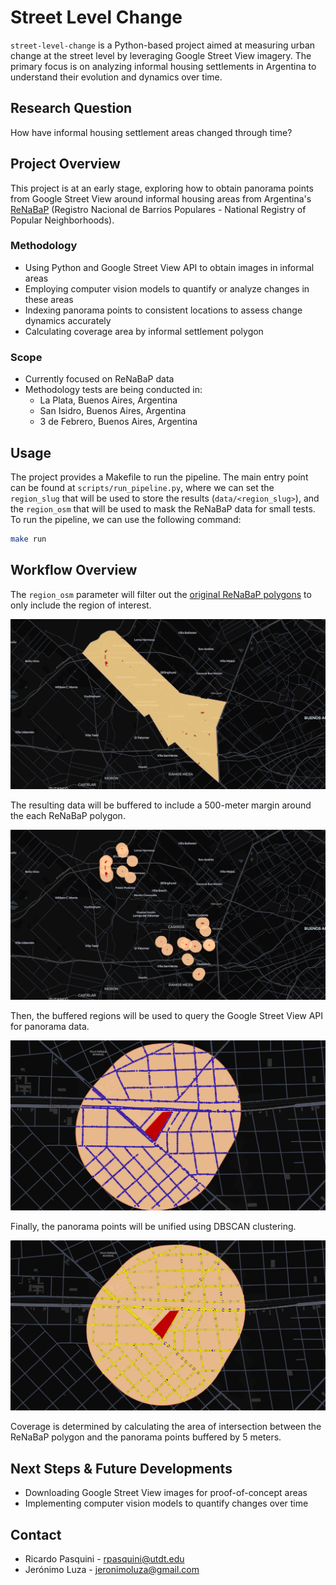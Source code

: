 # Street Level Change

`street-level-change` is a Python-based project aimed at measuring urban change at the street level by leveraging Google Street View imagery. The primary focus is on analyzing informal housing settlements in Argentina to understand their evolution and dynamics over time.

## Research Question

How have informal housing settlement areas changed through time?

## Project Overview

This project is at an early stage, exploring how to obtain panorama points from Google Street View around informal housing areas from Argentina's [ReNaBaP](https://www.argentina.gob.ar/obras-publicas/sisu/renabap) (Registro Nacional de Barrios Populares - National Registry of Popular Neighborhoods).

### Methodology

- Using Python and Google Street View API to obtain images in informal areas
- Employing computer vision models to quantify or analyze changes in these areas
- Indexing panorama points to consistent locations to assess change dynamics accurately
- Calculating coverage area by informal settlement polygon

### Scope

- Currently focused on ReNaBaP data
- Methodology tests are being conducted in:
  - La Plata, Buenos Aires, Argentina
  - San Isidro, Buenos Aires, Argentina
  - 3 de Febrero, Buenos Aires, Argentina

## Usage

The project provides a Makefile to run the pipeline. The main entry point can be found at `scripts/run_pipeline.py`, where we can set the `region_slug` that will be used to store the results (`data/<region_slug>`), and the `region_osm` that will be used to mask the ReNaBaP data for small tests. To run the pipeline, we can use the following command:

```bash
make run
```

## Workflow Overview

The `region_osm` parameter will filter out the [original ReNaBaP polygons](https://www.argentina.gob.ar/obras-publicas/sisu/renabap/mapa) to only include the region of interest.

![Region of interest](./assets/renabap_intersected.png "Region of interest")

The resulting data will be buffered to include a 500-meter margin around the each ReNaBaP polygon.

![Buffered region](./assets/renabap_buffered.png "Buffered region")

Then, the buffered regions will be used to query the Google Street View API for panorama data.

![Panos](./assets/panos.png "Resulting panoramas")

Finally, the panorama points will be unified using DBSCAN clustering.

![DBSCAN](./assets/unified.png "DBSCAN results")

Coverage is determined by calculating the area of intersection between the ReNaBaP polygon and the panorama points buffered by 5 meters.

## Next Steps & Future Developments

- Downloading Google Street View images for proof-of-concept areas
- Implementing computer vision models to quantify changes over time

## Contact

- Ricardo Pasquini - [rpasquini@utdt.edu](mailto:rpasquini@utdt.edu)
- Jerónimo Luza - [jeronimoluza@gmail.com](mailto:jeronimoluza@gmail.com)
